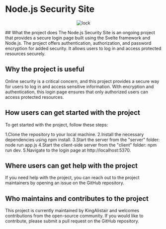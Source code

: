 # Node.js Security Site
<p align="center">
  <img src="https://user-images.githubusercontent.com/60754393/235303876-5cae66e8-0146-4ef8-a857-2ba426fdd52b.jpg" alt="lock">
</p>
## What the project does
The Node.js Security Site is an ongoing project that provides a secure login page built using the Svelte framework and Node.js. The project offers authentication, authorization, and password encryption for added security. It allows users to log in and access protected resources securely.

## Why the project is useful
Online security is a critical concern, and this project provides a secure way for users to log in and access sensitive information. With encryption and authentication, this login page ensures that only authorized users can access protected resources.

## How users can get started with the project
To get started with the project, follow these steps:

1.Clone the repository to your local machine.
2.Install the necessary dependencies using npm install.
3.Start the server from the "server" folder: node run app.js
4.Start the client-side server from the "client" folder: npm run dev.
5.Navigate to the login page at http://localhost:5370.


## Where users can get help with the project
If you need help with the project, you can reach out to the project maintainers by opening an issue on the GitHub repository.

## Who maintains and contributes to the project
This project is currently maintained by KingAlistair and welcomes contributions from the open-source community. If you would like to contribute, please submit a pull request on the GitHub repository.
